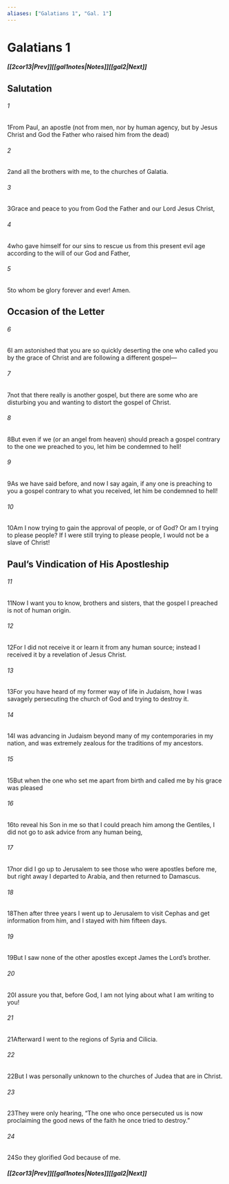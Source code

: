 ```yaml
---
aliases: ["Galatians 1", "Gal. 1"]
---
```

# Galatians 1
##### <span class=arrow-left></span>[[2cor13|Prev]]<span class=navigation-separator></span>[[gal1notes|Notes]]<span class=navigation-separator></span>[[gal2|Next]]<span class=arrow-right></span>
## Salutation
###### 1
<span class=verse-first>1</span>From Paul, an apostle (not from men, nor by human agency, but by Jesus Christ and God the Father who raised him from the dead)
###### 2
<span class=verse-body>2</span>and all the brothers with me, to the churches of Galatia.
<div class=paragraph-break></div>

###### 3
<span class=verse-first>3</span>Grace and peace to you from God the Father and our Lord Jesus Christ,
###### 4
<span class=verse-body>4</span>who gave himself for our sins to rescue us from this present evil age according to the will of our God and Father,
###### 5
<span class=verse-body>5</span>to whom be glory forever and ever! Amen.
## Occasion of the Letter
###### 6
<span class=verse-first>6</span>I am astonished that you are so quickly deserting the one who called you by the grace of Christ and are following a different gospel—
###### 7
<span class=verse-body>7</span>not that there really is another gospel, but there are some who are disturbing you and wanting to distort the gospel of Christ.
###### 8
<span class=verse-body>8</span>But even if we (or an angel from heaven) should preach a gospel contrary to the one we preached to you, let him be condemned to hell!
###### 9
<span class=verse-body>9</span>As we have said before, and now I say again, if any one is preaching to you a gospel contrary to what you received, let him be condemned to hell!
<div class=paragraph-break></div>

###### 10
<span class=verse-first>10</span>Am I now trying to gain the approval of people, or of God? Or am I trying to please people? If I were still trying to please people, I would not be a slave of Christ!
## Paul’s Vindication of His Apostleship
###### 11
<span class=verse-first>11</span>Now I want you to know, brothers and sisters, that the gospel I preached is not of human origin.
###### 12
<span class=verse-body>12</span>For I did not receive it or learn it from any human source; instead I received it by a revelation of Jesus Christ.
<div class=paragraph-break></div>

###### 13
<span class=verse-first>13</span>For you have heard of my former way of life in Judaism, how I was savagely persecuting the church of God and trying to destroy it.
###### 14
<span class=verse-body>14</span>I was advancing in Judaism beyond many of my contemporaries in my nation, and was extremely zealous for the traditions of my ancestors.
###### 15
<span class=verse-body>15</span>But when the one who set me apart from birth and called me by his grace was pleased
###### 16
<span class=verse-body>16</span>to reveal his Son in me so that I could preach him among the Gentiles, I did not go to ask advice from any human being,
###### 17
<span class=verse-body>17</span>nor did I go up to Jerusalem to see those who were apostles before me, but right away I departed to Arabia, and then returned to Damascus.
<div class=paragraph-break></div>

###### 18
<span class=verse-first>18</span>Then after three years I went up to Jerusalem to visit Cephas and get information from him, and I stayed with him fifteen days.
###### 19
<span class=verse-body>19</span>But I saw none of the other apostles except James the Lord’s brother.
###### 20
<span class=verse-body>20</span>I assure you that, before God, I am not lying about what I am writing to you!
###### 21
<span class=verse-body>21</span>Afterward I went to the regions of Syria and Cilicia.
###### 22
<span class=verse-body>22</span>But I was personally unknown to the churches of Judea that are in Christ.
###### 23
<span class=verse-body>23</span>They were only hearing, “The one who once persecuted us is now proclaiming the good news of the faith he once tried to destroy.”
###### 24
<span class=verse-body>24</span>So they glorified God because of me.
##### <span class=arrow-left></span>[[2cor13|Prev]]<span class=navigation-separator></span>[[gal1notes|Notes]]<span class=navigation-separator></span>[[gal2|Next]]<span class=arrow-right></span>